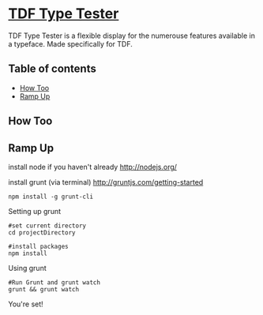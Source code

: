 # [TDF Type Tester](http://tendollarfonts.com/)

TDF Type Tester is a flexible display for the numerouse features available in a typeface. Made specifically for TDF.

## Table of contents

- [How Too](#how-too)
- [Ramp Up](#ramp-up)

## How Too


## Ramp Up

install node if you haven't already
http://nodejs.org/

install grunt (via terminal)
http://gruntjs.com/getting-started
```
npm install -g grunt-cli
```

Setting up grunt
```
#set current directory
cd projectDirectory

#install packages
npm install
```

Using grunt
```
#Run Grunt and grunt watch
grunt && grunt watch
```

You're set!
